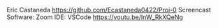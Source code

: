Eric Castaneda
https://github.com/Ecastaneda0422/Proj-0
Screencast Software: Zoom
IDE: VSCode 
https://youtu.be/InW_RkXQeNg
